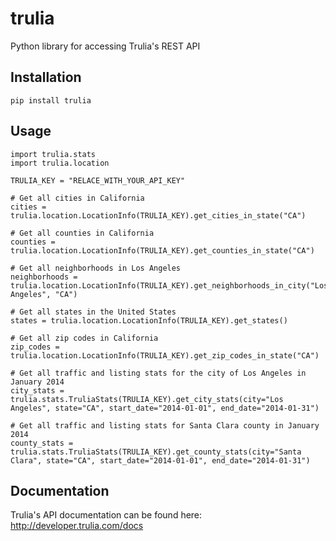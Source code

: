 # trulia

Python library for accessing Trulia's REST API

## Installation

    pip install trulia

## Usage

    import trulia.stats
    import trulia.location

    TRULIA_KEY = "RELACE_WITH_YOUR_API_KEY"

    # Get all cities in California
    cities = trulia.location.LocationInfo(TRULIA_KEY).get_cities_in_state("CA")

    # Get all counties in California
    counties = trulia.location.LocationInfo(TRULIA_KEY).get_counties_in_state("CA")

    # Get all neighborhoods in Los Angeles
    neighborhoods = trulia.location.LocationInfo(TRULIA_KEY).get_neighborhoods_in_city("Los Angeles", "CA")

    # Get all states in the United States
    states = trulia.location.LocationInfo(TRULIA_KEY).get_states()

    # Get all zip codes in California
    zip_codes = trulia.location.LocationInfo(TRULIA_KEY).get_zip_codes_in_state("CA")

    # Get all traffic and listing stats for the city of Los Angeles in January 2014
    city_stats = trulia.stats.TruliaStats(TRULIA_KEY).get_city_stats(city="Los Angeles", state="CA", start_date="2014-01-01", end_date="2014-01-31")

    # Get all traffic and listing stats for Santa Clara county in January 2014
    county_stats = trulia.stats.TruliaStats(TRULIA_KEY).get_county_stats(city="Santa Clara", state="CA", start_date="2014-01-01", end_date="2014-01-31")

## Documentation

Trulia's API documentation can be found here: http://developer.trulia.com/docs
